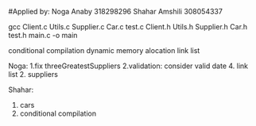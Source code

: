 
#Applied by:
Noga Anaby 318298296
Shahar Amshili 308054337

gcc Client.c Utils.c Supplier.c Car.c test.c Client.h Utils.h Supplier.h Car.h test.h main.c -o main



conditional compilation
dynamic memory alocation
link list

Noga:
1.fix threeGreatestSuppliers
2.validation: consider valid date
4. link list
2. suppliers


Shahar:
1. cars
2. conditional compilation